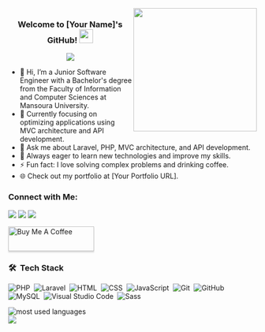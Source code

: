<img width="250" align="right" src="https://c.tenor.com/qJ5evVs-_uUAAAAC/coding.gif">

<h3 align="center">
  Welcome to [Your Name]'s GitHub!
  <img src="https://media.giphy.com/media/hvRJCLFzcasrR4ia7z/giphy.gif" width="28">
</h3>

<!-- Typing SVG by DenverCoder1 - https://github.com/DenverCoder1/readme-typing-svg -->
<p align="center">
  <a href="https://github.com/DenverCoder1/readme-typing-svg"><img src="https://readme-typing-svg.herokuapp.com/?lines=Junior%20Software%20Engineer;Specializing%20in%20Laravel;Constantly%20Learning%20and%20Growing&font=Fira%20Code&center=true&width=440&height=45&color=blue&vCenter=true&size=22"></a>
</p> 

- 👋 Hi, I’m a Junior Software Engineer with a Bachelor's degree from the Faculty of Information and Computer Sciences at Mansoura University.
- 🏢 Currently focusing on optimizing applications using MVC architecture and API development.
- 💬 Ask me about Laravel, PHP, MVC architecture, and API development.
- 🌱 Always eager to learn new technologies and improve my skills.
- ⚡ Fun fact: I love solving complex problems and drinking coffee.
- 🌐 Check out my portfolio at [Your Portfolio URL].

### Connect with Me:

<a href="https://linkedin.com/in/[Your LinkedIn]" target="_blank"><img src="https://img.shields.io/badge/-LinkedIn-0077B5?style=for-the-badge&logo=Linkedin&logoColor=white"/></a>
<a href="https://twitter.com/[Your Twitter]" target="_blank"><img src="https://img.shields.io/badge/-Twitter-1DA1F2?style=for-the-badge&logo=Twitter&logoColor=white"/></a>
<a href="https://t.me/[Your Telegram]" target="_blank"><img src="https://img.shields.io/badge/-Telegram-0088CC?style=for-the-badge&logo=Telegram&logoColor=white"/></a>

<a href="https://www.buymeacoffee.com/[Your Profile]" target="_blank"><img src="https://cdn.buymeacoffee.com/buttons/v2/lato-yellow.png" alt="Buy Me A Coffee" style="height: 50px !important;width: 174px !important;box-shadow: 0px 3px 2px 0px rgba(190, 190, 190, 0.5) !important;-webkit-box-shadow: 0px 3px 2px 0px rgba(190, 190, 190, 0.5) !important;" ></a>

### 🛠 &nbsp;Tech Stack
![PHP](https://img.shields.io/badge/-PHP-05122A?style=flat&logo=php)&nbsp;
![Laravel](https://img.shields.io/badge/-Laravel-05122A?style=flat&logo=laravel)&nbsp;
![HTML](https://img.shields.io/badge/-HTML-05122A?style=flat&logo=HTML5)&nbsp;
![CSS](https://img.shields.io/badge/-CSS-05122A?style=flat&logo=CSS3&logoColor=1572B6)&nbsp;
![JavaScript](https://img.shields.io/badge/-JavaScript-05122A?style=flat&logo=javascript)&nbsp;
![Git](https://img.shields.io/badge/-Git-05122A?style=flat&logo=git)&nbsp;
![GitHub](https://img.shields.io/badge/-GitHub-05122A?style=flat&logo=github)&nbsp;
![MySQL](https://img.shields.io/badge/-MySQL-05122A?style=flat&logo=mysql)&nbsp;
![Visual Studio Code](https://img.shields.io/badge/-Visual%20Studio%20Code-05122A?style=flat&logo=visual-studio-code&logoColor=007ACC)&nbsp;
![Sass](https://img.shields.io/badge/-Sass-05122A?style=flat&logo=sass)&nbsp;

<img align="left" src="https://github-readme-stats.vercel.app/api/top-langs?username=[Your GitHub Username]&show_icons=true&locale=en&layout=compact&theme=tokyonight" alt="most used languages" />
<br>
<a href="https://komarev.com/ghpvc/?username=[Your GitHub Username]&style=for-the-badge">
    <img src="https://komarev.com/ghpvc/?username=[Your GitHub Username]&style=for-the-badge">
</a>
